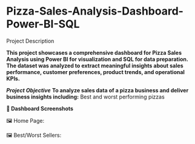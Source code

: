 # Pizza-Sales-Analysis-Dashboard-Power-BI-SQL
Project Description

**This project showcases a comprehensive dashboard for Pizza Sales Analysis using Power BI for visualization and SQL for data preparation. The dataset was analyzed to extract meaningful insights about sales performance, customer preferences, product trends, and operational KPIs.**

***Project Objective***
**To analyze sales data of a pizza business and deliver business insights including:**
Best and worst performing pizzas


**📸 Dashboard Screenshots**

🖼 Home Page:

🖼 Best/Worst Sellers:
